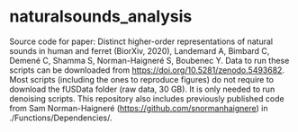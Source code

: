 # naturalsounds_analysis
Source code for paper: Distinct higher-order representations of natural sounds in human and ferret (BiorXiv, 2020), Landemard A, Bimbard C, Demené C, Shamma S, Norman-Haigneré S, Boubenec Y.
Data to run these scripts can be downloaded from https://doi.org/10.5281/zenodo.5493682.
Most scripts (including the ones to reproduce figures) do not require to download the fUSData folder (raw data, 30 GB). It is only needed to run denoising scripts.
This repository also includes previously published code from Sam Norman-Haigneré (https://github.com/snormanhaignere) in ./Functions/Dependencies/.
